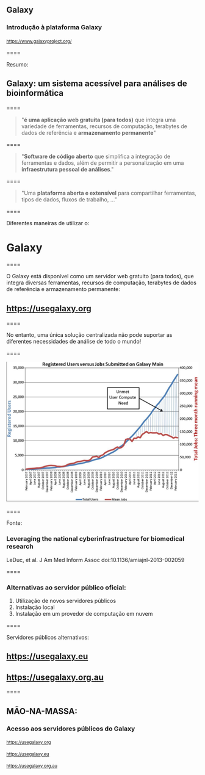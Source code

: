 ## Galaxy

### Introdução à plataforma Galaxy

<small>https://www.galaxyproject.org/</small>

====

Resumo:

## Galaxy: um sistema acessível para análises de bioinformática

====

> "**é uma aplicação web gratuita (para todos)** que integra uma variedade de ferramentas, recursos de computação, terabytes de dados de referência e **armazenamento permanente**"

====

> "**Software de código aberto** que simplifica a integração de ferramentas e dados, além de permitir a personalização em uma **__infraestrutura pessoal de análises__**."

====

> "Uma **plataforma aberta e extensível** para compartilhar ferramentas, tipos de dados, fluxos de trabalho, ..."

====

Diferentes maneiras de utilizar o:

# Galaxy

====

O Galaxy está disponível como um servidor web gratuito (para todos), que integra diversas ferramentas, recursos de computação, terabytes de dados de referência e armazenamento permanente:

## https://usegalaxy.org

====

No entanto, uma única solução centralizada não pode suportar as diferentes necessidades de análise de todo o mundo!

====

![avatar][avatar]

[avatar]: ../shared/img/usersgalaxy.png

====

Fonte:

### Leveraging the national cyberinfrastructure for biomedical research

LeDuc, et al. J Am Med Inform Assoc doi:10.1136/amiajnl-2013-002059

====

### Alternativas ao servidor público oficial:

1. Utilização de novos servidores públicos
2. Instalação local
3. Instalação em um provedor de computação em nuvem

====

Servidores públicos alternativos:

## https://usegalaxy.eu
## https://usegalaxy.org.au

====

## MÃO-NA-MASSA:

### Acesso aos servidores públicos do Galaxy

<small>https://usegalaxy.org</small>

<small>https://usegalaxy.eu</small>

<small>https://usegalaxy.org.au</small>
